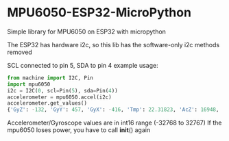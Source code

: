 # MPU6050-ESP32-MicroPython
Simple library for MPU6050 on ESP32 with micropython

The ESP32 has hardware i2c, so this lib has the software-only i2c methods removed

SCL connected to pin 5, SDA to pin 4
example usage:

```python
from machine import I2C, Pin
import mpu6050
i2c = I2C(0, scl=Pin(5), sda=Pin(4))
accelerometer = mpu6050.accel(i2c)
accelerometer.get_values()
{'GyZ': -132, 'GyY': 457, 'GyX': -416, 'Tmp': 22.31823, 'AcZ': 16948, 'AcY': -508, 'AcX': -1000}

```
Accelerometer/Gyroscope values are in int16 range (-32768 to 32767)
If the mpu6050 loses power, you have to call __init__() again
